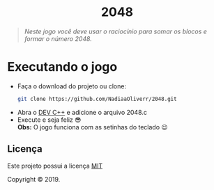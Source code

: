 <h1 align="center">2048</h1>
<p align="center"></p>
<blockquote>
<p><em>Neste jogo você deve usar o raciocínio para somar os blocos e formar o número 2048.</em></p>
</blockquote>

# Executando o jogo
- Faça o download do projeto ou clone: 
  ```bash 
  git clone https://github.com/NadiaaOliverr/2048.git 
  ```
- Abra o [DEV C++](https://sourceforge.net/projects/orwelldevcpp/) e adicione o arquivo 2048.c 
- Execute e seja feliz 😎  
**Obs:** O jogo funciona com as setinhas do teclado 😉

## Licença

Este projeto possui a licença <a href="https://github.com/NadiaOliver/2048/blob/master/LICENSE" target="_blank">MIT</a>

Copyright © 2019.
